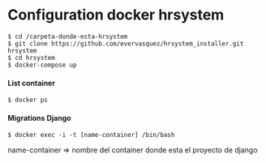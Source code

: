 # Configuration docker hrsystem

```
$ cd /carpeta-donde-esta-hrsystem
$ git clone https://github.com/evervasquez/hrsystem_installer.git hrsystem
$ cd hrsystem
$ docker-compose up
```


#### List container
```
$ docker ps
```

#### Migrations Django
```
$ docker exec -i -t [name-container] /bin/bash
```
name-container => nombre del container donde esta el proyecto de django
